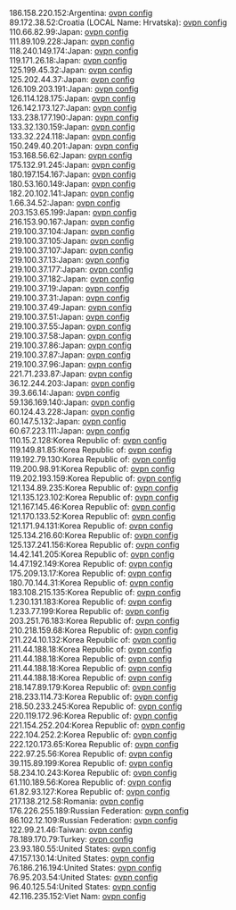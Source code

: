 186.158.220.152:Argentina: [ovpn config](vpn/186_158_220_152.ovpn)  
89.172.38.52:Croatia (LOCAL Name: Hrvatska): [ovpn config](vpn/89_172_38_52.ovpn)  
110.66.82.99:Japan: [ovpn config](vpn/110_66_82_99.ovpn)  
111.89.109.228:Japan: [ovpn config](vpn/111_89_109_228.ovpn)  
118.240.149.174:Japan: [ovpn config](vpn/118_240_149_174.ovpn)  
119.171.26.18:Japan: [ovpn config](vpn/119_171_26_18.ovpn)  
125.199.45.32:Japan: [ovpn config](vpn/125_199_45_32.ovpn)  
125.202.44.37:Japan: [ovpn config](vpn/125_202_44_37.ovpn)  
126.109.203.191:Japan: [ovpn config](vpn/126_109_203_191.ovpn)  
126.114.128.175:Japan: [ovpn config](vpn/126_114_128_175.ovpn)  
126.142.173.127:Japan: [ovpn config](vpn/126_142_173_127.ovpn)  
133.238.177.190:Japan: [ovpn config](vpn/133_238_177_190.ovpn)  
133.32.130.159:Japan: [ovpn config](vpn/133_32_130_159.ovpn)  
133.32.224.118:Japan: [ovpn config](vpn/133_32_224_118.ovpn)  
150.249.40.201:Japan: [ovpn config](vpn/150_249_40_201.ovpn)  
153.168.56.62:Japan: [ovpn config](vpn/153_168_56_62.ovpn)  
175.132.91.245:Japan: [ovpn config](vpn/175_132_91_245.ovpn)  
180.197.154.167:Japan: [ovpn config](vpn/180_197_154_167.ovpn)  
180.53.160.149:Japan: [ovpn config](vpn/180_53_160_149.ovpn)  
182.20.102.141:Japan: [ovpn config](vpn/182_20_102_141.ovpn)  
1.66.34.52:Japan: [ovpn config](vpn/1_66_34_52.ovpn)  
203.153.65.199:Japan: [ovpn config](vpn/203_153_65_199.ovpn)  
216.153.90.167:Japan: [ovpn config](vpn/216_153_90_167.ovpn)  
219.100.37.104:Japan: [ovpn config](vpn/219_100_37_104.ovpn)  
219.100.37.105:Japan: [ovpn config](vpn/219_100_37_105.ovpn)  
219.100.37.107:Japan: [ovpn config](vpn/219_100_37_107.ovpn)  
219.100.37.13:Japan: [ovpn config](vpn/219_100_37_13.ovpn)  
219.100.37.177:Japan: [ovpn config](vpn/219_100_37_177.ovpn)  
219.100.37.182:Japan: [ovpn config](vpn/219_100_37_182.ovpn)  
219.100.37.19:Japan: [ovpn config](vpn/219_100_37_19.ovpn)  
219.100.37.31:Japan: [ovpn config](vpn/219_100_37_31.ovpn)  
219.100.37.49:Japan: [ovpn config](vpn/219_100_37_49.ovpn)  
219.100.37.51:Japan: [ovpn config](vpn/219_100_37_51.ovpn)  
219.100.37.55:Japan: [ovpn config](vpn/219_100_37_55.ovpn)  
219.100.37.58:Japan: [ovpn config](vpn/219_100_37_58.ovpn)  
219.100.37.86:Japan: [ovpn config](vpn/219_100_37_86.ovpn)  
219.100.37.87:Japan: [ovpn config](vpn/219_100_37_87.ovpn)  
219.100.37.96:Japan: [ovpn config](vpn/219_100_37_96.ovpn)  
221.71.233.87:Japan: [ovpn config](vpn/221_71_233_87.ovpn)  
36.12.244.203:Japan: [ovpn config](vpn/36_12_244_203.ovpn)  
39.3.66.14:Japan: [ovpn config](vpn/39_3_66_14.ovpn)  
59.136.169.140:Japan: [ovpn config](vpn/59_136_169_140.ovpn)  
60.124.43.228:Japan: [ovpn config](vpn/60_124_43_228.ovpn)  
60.147.5.132:Japan: [ovpn config](vpn/60_147_5_132.ovpn)  
60.67.223.111:Japan: [ovpn config](vpn/60_67_223_111.ovpn)  
110.15.2.128:Korea Republic of: [ovpn config](vpn/110_15_2_128.ovpn)  
119.149.81.85:Korea Republic of: [ovpn config](vpn/119_149_81_85.ovpn)  
119.192.79.130:Korea Republic of: [ovpn config](vpn/119_192_79_130.ovpn)  
119.200.98.91:Korea Republic of: [ovpn config](vpn/119_200_98_91.ovpn)  
119.202.193.159:Korea Republic of: [ovpn config](vpn/119_202_193_159.ovpn)  
121.134.89.235:Korea Republic of: [ovpn config](vpn/121_134_89_235.ovpn)  
121.135.123.102:Korea Republic of: [ovpn config](vpn/121_135_123_102.ovpn)  
121.167.145.46:Korea Republic of: [ovpn config](vpn/121_167_145_46.ovpn)  
121.170.133.52:Korea Republic of: [ovpn config](vpn/121_170_133_52.ovpn)  
121.171.94.131:Korea Republic of: [ovpn config](vpn/121_171_94_131.ovpn)  
125.134.216.60:Korea Republic of: [ovpn config](vpn/125_134_216_60.ovpn)  
125.137.241.156:Korea Republic of: [ovpn config](vpn/125_137_241_156.ovpn)  
14.42.141.205:Korea Republic of: [ovpn config](vpn/14_42_141_205.ovpn)  
14.47.192.149:Korea Republic of: [ovpn config](vpn/14_47_192_149.ovpn)  
175.209.13.17:Korea Republic of: [ovpn config](vpn/175_209_13_17.ovpn)  
180.70.144.31:Korea Republic of: [ovpn config](vpn/180_70_144_31.ovpn)  
183.108.215.135:Korea Republic of: [ovpn config](vpn/183_108_215_135.ovpn)  
1.230.131.183:Korea Republic of: [ovpn config](vpn/1_230_131_183.ovpn)  
1.233.77.199:Korea Republic of: [ovpn config](vpn/1_233_77_199.ovpn)  
203.251.76.183:Korea Republic of: [ovpn config](vpn/203_251_76_183.ovpn)  
210.218.159.68:Korea Republic of: [ovpn config](vpn/210_218_159_68.ovpn)  
211.224.10.132:Korea Republic of: [ovpn config](vpn/211_224_10_132.ovpn)  
211.44.188.18:Korea Republic of: [ovpn config](vpn/211_44_188_18.ovpn)  
211.44.188.18:Korea Republic of: [ovpn config](vpn/211_44_188_18.ovpn)  
211.44.188.18:Korea Republic of: [ovpn config](vpn/211_44_188_18.ovpn)  
211.44.188.18:Korea Republic of: [ovpn config](vpn/211_44_188_18.ovpn)  
218.147.89.179:Korea Republic of: [ovpn config](vpn/218_147_89_179.ovpn)  
218.233.114.73:Korea Republic of: [ovpn config](vpn/218_233_114_73.ovpn)  
218.50.233.245:Korea Republic of: [ovpn config](vpn/218_50_233_245.ovpn)  
220.119.172.96:Korea Republic of: [ovpn config](vpn/220_119_172_96.ovpn)  
221.154.252.204:Korea Republic of: [ovpn config](vpn/221_154_252_204.ovpn)  
222.104.252.2:Korea Republic of: [ovpn config](vpn/222_104_252_2.ovpn)  
222.120.173.65:Korea Republic of: [ovpn config](vpn/222_120_173_65.ovpn)  
222.97.25.56:Korea Republic of: [ovpn config](vpn/222_97_25_56.ovpn)  
39.115.89.199:Korea Republic of: [ovpn config](vpn/39_115_89_199.ovpn)  
58.234.10.243:Korea Republic of: [ovpn config](vpn/58_234_10_243.ovpn)  
61.110.189.56:Korea Republic of: [ovpn config](vpn/61_110_189_56.ovpn)  
61.82.93.127:Korea Republic of: [ovpn config](vpn/61_82_93_127.ovpn)  
217.138.212.58:Romania: [ovpn config](vpn/217_138_212_58.ovpn)  
176.226.255.189:Russian Federation: [ovpn config](vpn/176_226_255_189.ovpn)  
86.102.12.109:Russian Federation: [ovpn config](vpn/86_102_12_109.ovpn)  
122.99.21.46:Taiwan: [ovpn config](vpn/122_99_21_46.ovpn)  
78.189.170.79:Turkey: [ovpn config](vpn/78_189_170_79.ovpn)  
23.93.180.55:United States: [ovpn config](vpn/23_93_180_55.ovpn)  
47.157.130.14:United States: [ovpn config](vpn/47_157_130_14.ovpn)  
76.186.216.194:United States: [ovpn config](vpn/76_186_216_194.ovpn)  
76.95.203.54:United States: [ovpn config](vpn/76_95_203_54.ovpn)  
96.40.125.54:United States: [ovpn config](vpn/96_40_125_54.ovpn)  
42.116.235.152:Viet Nam: [ovpn config](vpn/42_116_235_152.ovpn)  
